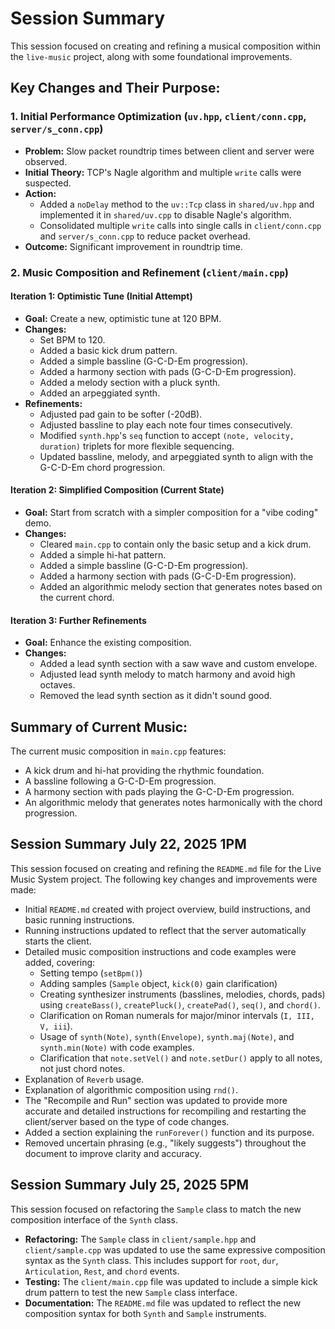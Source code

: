 # Session Summary

This session focused on creating and refining a musical composition within the `live-music` project, along with some foundational improvements.

## Key Changes and Their Purpose:

### 1. Initial Performance Optimization (`uv.hpp`, `client/conn.cpp`, `server/s_conn.cpp`)
- **Problem:** Slow packet roundtrip times between client and server were observed.
- **Initial Theory:** TCP's Nagle algorithm and multiple `write` calls were suspected.
- **Action:**
    - Added a `noDelay` method to the `uv::Tcp` class in `shared/uv.hpp` and implemented it in `shared/uv.cpp` to disable Nagle's algorithm.
    - Consolidated multiple `write` calls into single calls in `client/conn.cpp` and `server/s_conn.cpp` to reduce packet overhead.
- **Outcome:** Significant improvement in roundtrip time.

### 2. Music Composition and Refinement (`client/main.cpp`)

#### Iteration 1: Optimistic Tune (Initial Attempt)
- **Goal:** Create a new, optimistic tune at 120 BPM.
- **Changes:**
    - Set BPM to 120.
    - Added a basic kick drum pattern.
    - Added a simple bassline (G-C-D-Em progression).
    - Added a harmony section with pads (G-C-D-Em progression).
    - Added a melody section with a pluck synth.
    - Added an arpeggiated synth.
- **Refinements:**
    - Adjusted pad gain to be softer (-20dB).
    - Adjusted bassline to play each note four times consecutively.
    - Modified `synth.hpp`'s `seq` function to accept `(note, velocity, duration)` triplets for more flexible sequencing.
    - Updated bassline, melody, and arpeggiated synth to align with the G-C-D-Em chord progression.

#### Iteration 2: Simplified Composition (Current State)
- **Goal:** Start from scratch with a simpler composition for a "vibe coding" demo.
- **Changes:**
    - Cleared `main.cpp` to contain only the basic setup and a kick drum.
    - Added a simple hi-hat pattern.
    - Added a simple bassline (G-C-D-Em progression).
    - Added a harmony section with pads (G-C-D-Em progression).
    - Added an algorithmic melody section that generates notes based on the current chord.

#### Iteration 3: Further Refinements
- **Goal:** Enhance the existing composition.
- **Changes:**
    - Added a lead synth section with a saw wave and custom envelope.
    - Adjusted lead synth melody to match harmony and avoid high octaves.
    - Removed the lead synth section as it didn't sound good.

## Summary of Current Music:
The current music composition in `main.cpp` features:
- A kick drum and hi-hat providing the rhythmic foundation.
- A bassline following a G-C-D-Em progression.
- A harmony section with pads playing the G-C-D-Em progression.
- An algorithmic melody that generates notes harmonically with the chord progression.

## Session Summary July 22, 2025 1PM

This session focused on creating and refining the `README.md` file for the Live Music System project. The following key changes and improvements were made:

- Initial `README.md` created with project overview, build instructions, and basic running instructions.
- Running instructions updated to reflect that the server automatically starts the client.
- Detailed music composition instructions and code examples were added, covering:
    - Setting tempo (`setBpm()`)
    - Adding samples (`Sample` object, `kick(0)` gain clarification)
    - Creating synthesizer instruments (basslines, melodies, chords, pads) using `createBass()`, `createPluck()`, `createPad()`, `seq()`, and `chord()`.
    - Clarification on Roman numerals for major/minor intervals (`I, III, V, iii`).
    - Usage of `synth(Note)`, `synth(Envelope)`, `synth.maj(Note)`, and `synth.min(Note)` with code examples.
    - Clarification that `note.setVel()` and `note.setDur()` apply to all notes, not just chord notes.
- Explanation of `Reverb` usage.
- Explanation of algorithmic composition using `rnd()`.
- The "Recompile and Run" section was updated to provide more accurate and detailed instructions for recompiling and restarting the client/server based on the type of code changes.
- Added a section explaining the `runForever()` function and its purpose.
- Removed uncertain phrasing (e.g., "likely suggests") throughout the document to improve clarity and accuracy.

## Session Summary July 25, 2025 5PM

This session focused on refactoring the `Sample` class to match the new composition interface of the `Synth` class.

- **Refactoring:** The `Sample` class in `client/sample.hpp` and `client/sample.cpp` was updated to use the same expressive composition syntax as the `Synth` class. This includes support for `root`, `dur`, `Articulation`, `Rest`, and `chord` events.
- **Testing:** The `client/main.cpp` file was updated to include a simple kick drum pattern to test the new `Sample` class interface.
- **Documentation:** The `README.md` file was updated to reflect the new composition syntax for both `Synth` and `Sample` instruments.